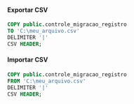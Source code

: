 #### Exportar CSV

```sql
COPY public.controle_migracao_registro 
TO 'C:\meu_arquivo.csv'
DELIMITER '|'
CSV HEADER;
```

#### Importar CSV

```sql
COPY public.controle_migracao_registro 
FROM 'C:\meu_arquivo.csv'
DELIMITER '|'
CSV HEADER;
```